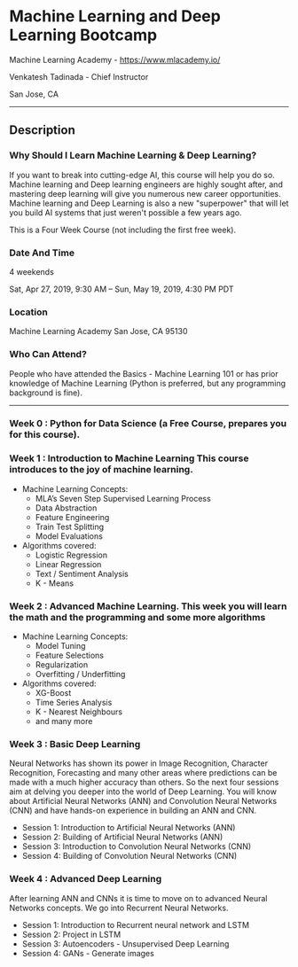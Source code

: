 # Machine Learning and Deep Learning Bootcamp

Machine Learning Academy - https://www.mlacademy.io/

Venkatesh Tadinada - Chief Instructor

San Jose, CA
***

## **Description**
### **Why Should I Learn Machine Learning & Deep Learning?**

If you want to break into cutting-edge AI, this course will help you do so. Machine learning and Deep learning engineers are highly sought after, and mastering deep learning will give you numerous new career opportunities. Machine learning and Deep Learning is also a new "superpower" that will let you build AI systems that just weren't possible a few years ago.

This is a Four Week Course (not including the first free week).

### **Date And Time**
4 weekends

Sat, Apr 27, 2019, 9:30 AM –
Sun, May 19, 2019, 4:30 PM PDT


### **Location**
Machine Learning Academy
San Jose, CA 95130

### **Who Can Attend?**
People who have attended the Basics - Machine Learning 101 or has prior knowledge of Machine Learning (Python is preferred, but any programming background is fine).

***

### **Week 0 : Python for Data Science (a Free Course, prepares you for this course).**

### **Week 1 : Introduction to Machine Learning This course introduces to the joy of machine learning.**

- Machine Learning Concepts:
  - MLA’s Seven Step Supervised Learning Process
  - Data Abstraction
  - Feature Engineering
  - Train Test Splitting
  - Model Evaluations
- Algorithms covered:
  - Logistic Regression
  - Linear Regression
  - Text / Sentiment Analysis
  - K - Means

### **Week 2 : Advanced Machine Learning. This week you will learn the math and the programming and some more algorithms**

- Machine Learning Concepts:
  - Model Tuning
  - Feature Selections
  - Regularization
  - Overfitting / Underfitting
- Algorithms covered:
  - XG-Boost
  - Time Series Analysis
  - K - Nearest Neighbours
  - and many more

### **Week 3 :  Basic Deep Learning**

Neural Networks has shown its power in Image Recognition, Character Recognition, Forecasting and many other areas where predictions can be made with a much higher accuracy than others. So the next four sessions aim at delving you deeper into the world of Deep Learning. You will know about Artificial Neural Networks (ANN) and Convolution Neural Networks (CNN) and have hands-on experience in building an ANN and CNN.

- Session 1: Introduction to Artificial Neural Networks (ANN)
- Session 2: Building of Artificial Neural Networks (ANN)
- Session 3: Introduction to Convolution Neural Networks (CNN)
- Session 4: Building of Convolution Neural Networks (CNN)

### **Week 4 : Advanced Deep Learning**
After learning ANN and CNNs it is time to move on to advanced Neural Networks concepts. We go into Recurrent Neural Networks.

- Session 1: Introduction to Recurrent neural network and LSTM
- Session 2: Project in LSTM
- Session 3: Autoencoders - Unsupervised Deep Learning
- Session 4: GANs - Generate images